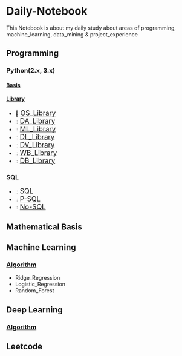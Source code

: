 # Daily-Notebook
This Notebook is about my daily study about areas of programming, machine_learning, data_mining & project_experience

## Programming
### Python(2.x, 3.x)
#### [Basis](/Programming/Python/Basis)
#### [Library](/Programming/Python/Library)
* :banana: [<font size=+1>OS_Library</font>](/Programming/Python/Library/OS_Library)
* :: [<font size=+1>DA_Library</font>](/Programming/Python/Library/DA_Library)
* :: [<font size=+1>ML_Library</font>](/Programming/Python/Library/ML_Library)
* :: [<font size=+1>DL_Library</font>](/Programming/Python/Library/DL_Library)
* :: [<font size=+1>DV_Library</font>](/Programming/Python/Library/DV_Library)
* :: [<font size=+1>WB_Library</font>](/Programming/Python/Library/WB_Library)
* :: [<font size=+1>DB_Library</font>](/Programming/Python/Library/DB_Library)

### SQL
* :: [<font size=+1>SQL</font>](/Programming/SQL/SQL)
* :: [<font size=+1>P-SQL</font>](/Programming/SQL/P-SQL)
* :: [<font size=+1>No-SQL</font>](/Programming/SQL/No-SQL)


## Mathematical Basis

## Machine Learning
### [Algorithm](/Machine_Learning/Algorithm)
* Ridge_Regression
* Logistic_Regression
* Random_Forest


## Deep Learning
### [Algorithm](/Deep_Learning/Algorithm)

## Leetcode

